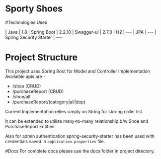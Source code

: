 # Sporty Shoes

#Technologies Used

| Java | 1.8 
| Spring Boot | 2.2.10 
| Swagger-ui | 2.7.0 
| H2 | ---
| JPA | ---
| Spring Security Starter | ---


# Project Structure

This project uses Spring Boot for Model and Controller Implementation
Availaible apis are -
  - /shoe (CRUD)
  - /purchaseReport (CRUD)
  - /shoe/all
  - /purchaseReport/(category|all|dop)

Current Implementation relies simply on String for storing order list.

It can be extended to utilize many-to-many relationship b/w Shoe and PurchaseReport Entities.

Also for admin authentication spring-security-starter has been used with credentials saved in `application.properties` file.

#Docs
For complete docs please use the docs folder in project directory.

